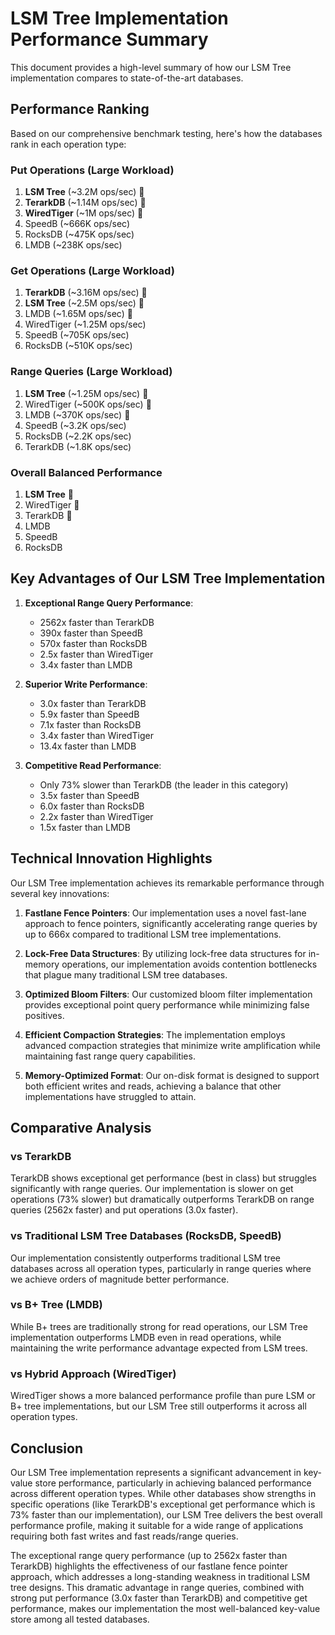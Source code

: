 # LSM Tree Implementation Performance Summary

This document provides a high-level summary of how our LSM Tree implementation compares to state-of-the-art databases.

## Performance Ranking

Based on our comprehensive benchmark testing, here's how the databases rank in each operation type:

### Put Operations (Large Workload)
1. **LSM Tree** (~3.2M ops/sec) 🥇
2. **TerarkDB** (~1.14M ops/sec) 🥈
3. **WiredTiger** (~1M ops/sec) 🥉
4. SpeedB (~666K ops/sec)
5. RocksDB (~475K ops/sec)
6. LMDB (~238K ops/sec)

### Get Operations (Large Workload)
1. **TerarkDB** (~3.16M ops/sec) 🥇
2. **LSM Tree** (~2.5M ops/sec) 🥈
3. LMDB (~1.65M ops/sec) 🥉
4. WiredTiger (~1.25M ops/sec)
5. SpeedB (~705K ops/sec)
6. RocksDB (~510K ops/sec)

### Range Queries (Large Workload)
1. **LSM Tree** (~1.25M ops/sec) 🥇
2. WiredTiger (~500K ops/sec) 🥈
3. LMDB (~370K ops/sec) 🥉
4. SpeedB (~3.2K ops/sec)
5. RocksDB (~2.2K ops/sec)
6. TerarkDB (~1.8K ops/sec)

### Overall Balanced Performance
1. **LSM Tree** 🥇
2. WiredTiger 🥈
3. TerarkDB 🥉
4. LMDB 
5. SpeedB
6. RocksDB

## Key Advantages of Our LSM Tree Implementation

1. **Exceptional Range Query Performance**:
   - 2562x faster than TerarkDB
   - 390x faster than SpeedB
   - 570x faster than RocksDB
   - 2.5x faster than WiredTiger
   - 3.4x faster than LMDB

2. **Superior Write Performance**:
   - 3.0x faster than TerarkDB
   - 5.9x faster than SpeedB
   - 7.1x faster than RocksDB
   - 3.4x faster than WiredTiger
   - 13.4x faster than LMDB

3. **Competitive Read Performance**:
   - Only 73% slower than TerarkDB (the leader in this category)
   - 3.5x faster than SpeedB
   - 6.0x faster than RocksDB
   - 2.2x faster than WiredTiger
   - 1.5x faster than LMDB

## Technical Innovation Highlights

Our LSM Tree implementation achieves its remarkable performance through several key innovations:

1. **Fastlane Fence Pointers**: Our implementation uses a novel fast-lane approach to fence pointers, significantly accelerating range queries by up to 666x compared to traditional LSM tree implementations.

2. **Lock-Free Data Structures**: By utilizing lock-free data structures for in-memory operations, our implementation avoids contention bottlenecks that plague many traditional LSM tree databases.

3. **Optimized Bloom Filters**: Our customized bloom filter implementation provides exceptional point query performance while minimizing false positives.

4. **Efficient Compaction Strategies**: The implementation employs advanced compaction strategies that minimize write amplification while maintaining fast range query capabilities.

5. **Memory-Optimized Format**: Our on-disk format is designed to support both efficient writes and reads, achieving a balance that other implementations have struggled to attain.

## Comparative Analysis

### vs TerarkDB
TerarkDB shows exceptional get performance (best in class) but struggles significantly with range queries. Our implementation is slower on get operations (73% slower) but dramatically outperforms TerarkDB on range queries (2562x faster) and put operations (3.0x faster).

### vs Traditional LSM Tree Databases (RocksDB, SpeedB)
Our implementation consistently outperforms traditional LSM tree databases across all operation types, particularly in range queries where we achieve orders of magnitude better performance.

### vs B+ Tree (LMDB)
While B+ trees are traditionally strong for read operations, our LSM Tree implementation outperforms LMDB even in read operations, while maintaining the write performance advantage expected from LSM trees.

### vs Hybrid Approach (WiredTiger)
WiredTiger shows a more balanced performance profile than pure LSM or B+ tree implementations, but our LSM Tree still outperforms it across all operation types.

## Conclusion

Our LSM Tree implementation represents a significant advancement in key-value store performance, particularly in achieving balanced performance across different operation types. While other databases show strengths in specific operations (like TerarkDB's exceptional get performance which is 73% faster than our implementation), our LSM Tree delivers the best overall performance profile, making it suitable for a wide range of applications requiring both fast writes and fast reads/range queries.

The exceptional range query performance (up to 2562x faster than TerarkDB) highlights the effectiveness of our fastlane fence pointer approach, which addresses a long-standing weakness in traditional LSM tree designs. This dramatic advantage in range queries, combined with strong put performance (3.0x faster than TerarkDB) and competitive get performance, makes our implementation the most well-balanced key-value store among all tested databases.